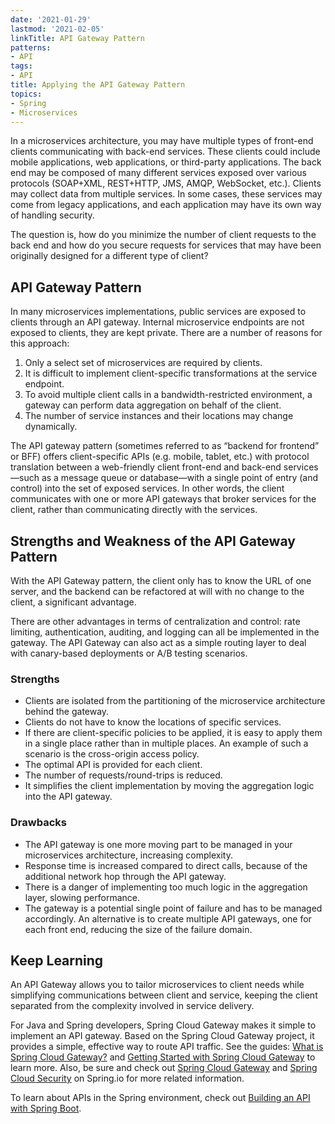 ```yaml
---
date: '2021-01-29'
lastmod: '2021-02-05'
linkTitle: API Gateway Pattern
patterns:
- API
tags:
- API
title: Applying the API Gateway Pattern
topics:
- Spring
- Microservices
---
```


In a microservices architecture, you may have multiple types of front-end clients communicating with back-end services. These clients could include mobile applications, web applications, or third-party applications. The back end may be composed of many different services exposed over various protocols (SOAP+XML, REST+HTTP, JMS, AMQP, WebSocket, etc.). Clients may collect data from multiple services. In some cases, these services may come from legacy applications,  and each application may have its own way of handling security.

The question is, how do you minimize the number of client requests to the back end and how do you secure requests  for services that may have been originally designed for a different type of client?


## API Gateway Pattern

In many microservices implementations, public services are exposed to clients through an API gateway. Internal microservice endpoints are not exposed to clients, they are kept private.
There are a number of reasons for this approach:

1. Only a select set of microservices are required by clients.
2. It is difficult to implement client-specific transformations at the service endpoint.
3. To avoid multiple client calls in a bandwidth-restricted environment, a gateway can perform data aggregation on behalf of the client. 
4. The number of service instances and their locations may change dynamically.

The API gateway pattern (sometimes referred to as “backend for frontend” or BFF) offers client-specific APIs (e.g. mobile, tablet, etc.) with protocol translation between a web-friendly client front-end and back-end services—such as a message queue or database—with a single point of entry (and control) into the set of exposed services. In other words, the client communicates with one or more API gateways that broker services for the client, rather than communicating directly with the services.


## Strengths and Weakness of the API Gateway Pattern
With the API Gateway pattern, the client only has to know the URL of one server, and the backend can be refactored at will with no change to the client, a significant advantage. 

There are other advantages in terms of centralization and control: rate limiting, authentication, auditing, and logging can all be implemented in the gateway. The API Gateway can also act as a simple routing layer to deal with canary-based deployments or A/B testing scenarios.

### Strengths
* Clients are isolated from the partitioning of the microservice architecture behind the gateway.
* Clients do not have to know the locations of specific services.
* If there are client-specific policies to be applied, it is easy to apply them in a single place rather than in multiple places. An example of such a scenario is the cross-origin access policy.
* The optimal API is provided for each client.
* The number of requests/round-trips is reduced.
* It simplifies the client implementation by moving the aggregation logic into the API gateway.

### Drawbacks
* The API gateway is one more moving part to be managed in your microservices architecture, increasing complexity.
* Response time is increased compared to direct calls, because of the additional network hop through the API gateway.
* There is a danger of implementing too much logic in the aggregation layer, slowing performance.
* The gateway is a potential single point of failure and has to be managed accordingly. An alternative is to create multiple API gateways, one for each front end, reducing the size of the failure domain.

## Keep Learning
An API Gateway allows you to tailor microservices to client needs while simplifying communications between client and service, keeping the client separated from the complexity involved in service delivery. 

For Java and Spring developers, Spring Cloud Gateway makes it simple to implement an API gateway. Based on the Spring Cloud Gateway project, it provides a simple, effective way to route API traffic.  See the guides: [What is Spring Cloud Gateway?](/guides/spring/scg-what-is/) and [Getting Started with Spring Cloud Gateway](/guides/spring/scg-gs/) to learn more. Also, be sure and check out [Spring Cloud Gateway](https://spring.io/projects/spring-cloud-gateway) and [Spring Cloud Security](http://cloud.spring.io/spring-cloud-security/spring-cloud-security.html) on Spring.io for more related information.

To learn about APIs in the Spring environment, check out [Building an API with Spring Boot](/guides/spring/spring-build-api/).